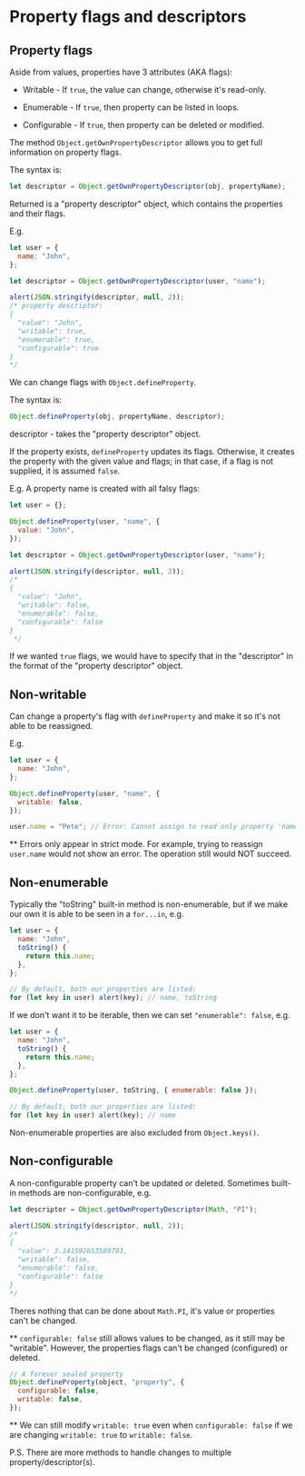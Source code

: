# Property flags and descriptors

## Property flags

Aside from values, properties have 3 attributes (AKA flags):

- Writable - If `true`, the value can change, otherwise it's read-only.

- Enumerable - If `true`, then property can be listed in loops.

- Configurable - If `true`, then property can be deleted or modified.

The method `Object.getOwnPropertyDescriptor` allows you to get full information on property flags.

The syntax is:

```js
let descriptor = Object.getOwnPropertyDescriptor(obj, propertyName);
```

Returned is a "property descriptor" object, which contains the properties and their flags.

E.g.

```js
let user = {
  name: "John",
};

let descriptor = Object.getOwnPropertyDescriptor(user, "name");

alert(JSON.stringify(descriptor, null, 2));
/* property descriptor:
{
  "value": "John",
  "writable": true,
  "enumerable": true,
  "configurable": true
}
*/
```

We can change flags with `Object.defineProperty`.

The syntax is:

```js
Object.defineProperty(obj, propertyName, descriptor);
```

descriptor - takes the "property descriptor" object.

If the property exists, `defineProperty` updates its flags. Otherwise, it creates the property with the given value and flags; in that case, if a flag is not supplied, it is assumed `false`.

E.g. A property name is created with all falsy flags:

```js
let user = {};

Object.defineProperty(user, "name", {
  value: "John",
});

let descriptor = Object.getOwnPropertyDescriptor(user, "name");

alert(JSON.stringify(descriptor, null, 2));
/*
{
  "value": "John",
  "writable": false,
  "enumerable": false,
  "configurable": false
}
 */
```

If we wanted `true` flags, we would have to specify that in the "descriptor" in the format of the "property descriptor" object.

## Non-writable

Can change a property's flag with `defineProperty` and make it so it's not able to be reassigned.

E.g.

```js
let user = {
  name: "John",
};

Object.defineProperty(user, "name", {
  writable: false,
});

user.name = "Pete"; // Error: Cannot assign to read only property 'name'
```

\*\* Errors only appear in strict mode. For example, trying to reassign `user.name` would not show an error. The operation still would NOT succeed.

## Non-enumerable

Typically the "toString" built-in method is non-enumerable, but if we make our own it is able to be seen in a `for...in`, e.g.

```js
let user = {
  name: "John",
  toString() {
    return this.name;
  },
};

// By default, both our properties are listed:
for (let key in user) alert(key); // name, toString
```

If we don't want it to be iterable, then we can set `"enumerable": false`, e.g.

```js
let user = {
  name: "John",
  toString() {
    return this.name;
  },
};

Object.defineProperty(user, toString, { enumerable: false });

// By default, both our properties are listed:
for (let key in user) alert(key); // name
```

Non-enumerable properties are also excluded from `Object.keys()`.

## Non-configurable

A non-configurable property can't be updated or deleted. Sometimes built-in methods are non-configurable, e.g.

```js
let descriptor = Object.getOwnPropertyDescriptor(Math, "PI");

alert(JSON.stringify(descriptor, null, 2));
/*
{
  "value": 3.141592653589793,
  "writable": false,
  "enumerable": false,
  "configurable": false
}
*/
```

Theres nothing that can be done about `Math.PI`, it's value or properties can't be changed.

\*\* `configurable: false` still allows values to be changed, as it still may be "writable". However, the properties flags can't be changed (configured) or deleted.

```js
// A forever sealed property
Object.defineProperty(object, "property", {
  configurable: false,
  writable: false,
});
```

\*\* We can still modify `writable: true` even when `configurable: false` if we are changing `writable: true` to `writable: false`.

P.S. There are more methods to handle changes to multiple property/descriptor(s).
